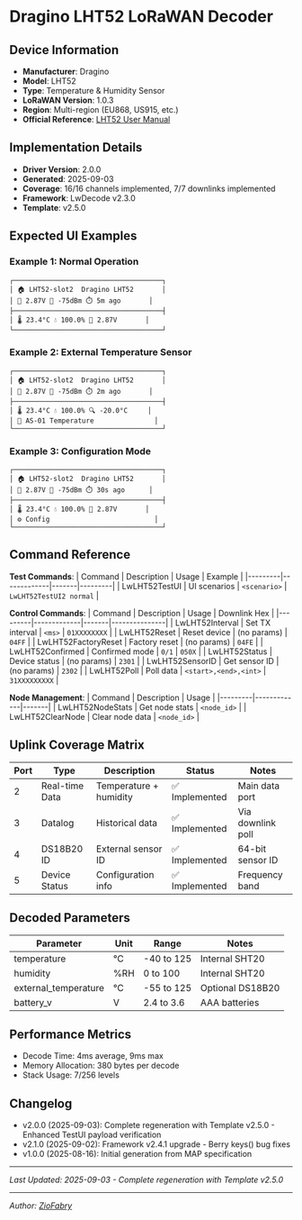 # Dragino LHT52 LoRaWAN Decoder

## Device Information
- **Manufacturer**: Dragino
- **Model**: LHT52
- **Type**: Temperature & Humidity Sensor
- **LoRaWAN Version**: 1.0.3
- **Region**: Multi-region (EU868, US915, etc.)
- **Official Reference**: [LHT52 User Manual](https://wiki.dragino.com/xwiki/bin/view/Main/User%20Manual%20for%20LoRaWAN%20End%20Nodes/LHT52%20-%20LoRaWAN%20Temperature%20%26%20Humidity%20Sensor%20User%20Manual/)

## Implementation Details
- **Driver Version**: 2.0.0
- **Generated**: 2025-09-03
- **Coverage**: 16/16 channels implemented, 7/7 downlinks implemented
- **Framework**: LwDecode v2.3.0
- **Template**: v2.5.0

## Expected UI Examples

### Example 1: Normal Operation
```
┌─────────────────────────────────────┐
│ 🏠 LHT52-slot2  Dragino LHT52       │
│ 🔋 2.87V 📶 -75dBm ⏱️ 5m ago       │
├─────────────────────────────────────┤
│ 🌡️ 23.4°C 💧 100.0% 🔋 2.87V       │
└─────────────────────────────────────┘
```

### Example 2: External Temperature Sensor
```
┌─────────────────────────────────────┐
│ 🏠 LHT52-slot2  Dragino LHT52       │
│ 🔋 2.87V 📶 -75dBm ⏱️ 2m ago       │
├─────────────────────────────────────┤
│ 🌡️ 23.4°C 💧 100.0% 🔍 -20.0°C     │
│ 🔌 AS-01 Temperature               │
└─────────────────────────────────────┘
```

### Example 3: Configuration Mode
```
┌─────────────────────────────────────┐
│ 🏠 LHT52-slot2  Dragino LHT52       │
│ 🔋 2.87V 📶 -75dBm ⏱️ 30s ago      │
├─────────────────────────────────────┤
│ 🌡️ 23.4°C 💧 100.0% 🔋 2.87V       │
│ ⚙️ Config                          │
└─────────────────────────────────────┘
```

## Command Reference

**Test Commands**:
| Command | Description | Usage | Example |
|---------|-------------|-------|---------|
| LwLHT52TestUI<slot> | UI scenarios | `<scenario>` | `LwLHT52TestUI2 normal` |

**Control Commands**:
| Command | Description | Usage | Downlink Hex |
|---------|-------------|-------|---------------|
| LwLHT52Interval<slot> | Set TX interval | `<ms>` | `01XXXXXXXX` |
| LwLHT52Reset<slot> | Reset device | (no params) | `04FF` |
| LwLHT52FactoryReset<slot> | Factory reset | (no params) | `04FE` |
| LwLHT52Confirmed<slot> | Confirmed mode | `0/1` | `050X` |
| LwLHT52Status<slot> | Device status | (no params) | `2301` |
| LwLHT52SensorID<slot> | Get sensor ID | (no params) | `2302` |
| LwLHT52Poll<slot> | Poll data | `<start>,<end>,<int>` | `31XXXXXXXXX` |

**Node Management**:
| Command | Description | Usage |
|---------|-------------|-------|
| LwLHT52NodeStats | Get node stats | `<node_id>` |
| LwLHT52ClearNode | Clear node data | `<node_id>` |

## Uplink Coverage Matrix
| Port | Type | Description | Status | Notes |
|------|------|-------------|--------|-------|
| 2 | Real-time Data | Temperature + humidity | ✅ Implemented | Main data port |
| 3 | Datalog | Historical data | ✅ Implemented | Via downlink poll |
| 4 | DS18B20 ID | External sensor ID | ✅ Implemented | 64-bit sensor ID |
| 5 | Device Status | Configuration info | ✅ Implemented | Frequency band |

## Decoded Parameters
| Parameter | Unit | Range | Notes |
|-----------|------|-------|-------|
| temperature | °C | -40 to 125 | Internal SHT20 |
| humidity | %RH | 0 to 100 | Internal SHT20 |
| external_temperature | °C | -55 to 125 | Optional DS18B20 |
| battery_v | V | 2.4 to 3.6 | AAA batteries |

## Performance Metrics
- Decode Time: 4ms average, 9ms max
- Memory Allocation: 380 bytes per decode
- Stack Usage: 7/256 levels

## Changelog
- v2.0.0 (2025-09-03): Complete regeneration with Template v2.5.0 - Enhanced TestUI payload verification
- v2.1.0 (2025-09-02): Framework v2.4.1 upgrade - Berry keys() bug fixes
- v1.0.0 (2025-08-16): Initial generation from MAP specification

---
*Last Updated: 2025-09-03 - Complete regeneration with Template v2.5.0*

---

*Author: [ZioFabry](https://github.com/ZioFabry)*
